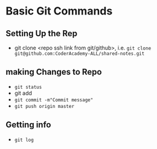 # Basic Git Commands

## Setting Up the Rep
* git clone <repo ssh link from git/github>, i.e. `git clone git@github.com:CoderAcademy-ALL/shared-notes.git`

## making Changes to Repo
* `git status`
* git add <filename>
* `git commit -m"Commit message"`
* `git push origin master`

## Getting info
* `git log`